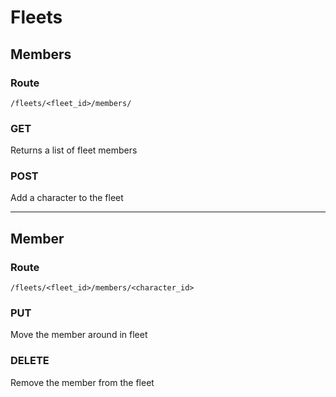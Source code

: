 # Fleets

## Members

### Route

`/fleets/<fleet_id>/members/`

### GET

Returns a list of fleet members

### POST

Add a character to the fleet

- - -

## Member

### Route

`/fleets/<fleet_id>/members/<character_id>`

### PUT

Move the member around in fleet

### DELETE

Remove the member from the fleet
